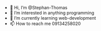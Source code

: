 - 👋 Hi, I’m @Stephan-Thomas
- 👀 I’m interested in anything programming
- 🌱 I’m currently learning web-development
- 📫 How to reach me 09134258020

<!---
Stephan-Thomas/Stephan-Thomas is a ✨ special ✨ repository because its `README.md` (this file) appears on your GitHub profile.
You can click the Preview link to take a look at your changes.
--->
